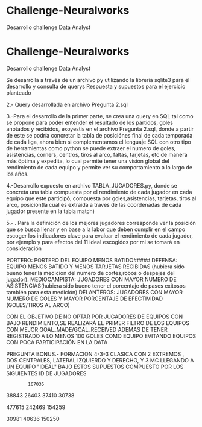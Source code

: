 # Challenge-Neuralworks
Desarrollo challenge Data Analyst

# Challenge-Neuralworks
Desarrollo challenge Data Analyst

Se desarrolla a través de un archivo py utilizando la librería sqlite3 para el desarrollo y consulta de querys
Respuesta y supuestos para el ejercicio planteado

2.- Query desarrollada en archivo Pregunta 2.sql

3.-Para el desarrollo de la primer parte, se crea una query en SQL tal como se propone para poder entender el resultado de los partidos, goles anotados y recibidos, exoyestis en el archivo Pregunta 2.sql, donde a partir de este se podría concretar la tabla de posiciónes final de cada temporada de cada liga, ahora bien si complementamos el lenguaje SQL con otro tipo de herramientas como python se puede extraer el numero de goles, asistencias, corners, centros, tiros al arco, faltas, tarjetas, etc de manera más óptima y expedita, lo cual permite tener una visión global del rendimiento de cada equipo y permite ver su comportamiento a lo largo de los años.

4.-Desarrollo expuesto en archivo TABLA_JUGADORES.py, donde se concreta una tabla compuesta por el rendimiento de cada jugador en cada equipo que este participó, compuesta por goles,asistencias, tarjetas, tiros al arco, posición(la cual es extraida a traves de las coordenadas de cada jugador presente en la tabla match)

5.- . Para la definición de los mejores jugadores corresponde ver la posición que se busca llenar y en base a la labor que deben cumplir en el campo escoger los indicadores clave para evaluar el rendimiento de cada jugador, por ejemplo y para efectos del 11 ideal escogidos por mi se tomará en consideración 

PORTERO: PORTERO DEL EQUIPO MENOS BATIDO#####
DEFENSA: EQUIPO MENOS BATIDO Y MENOS TARJETAS RECIBIDAS (hubiera sido bueno tener la medicion del numero de cortes,robos o despejes del jugador).
MEDIOCAMPISTA: JUGADORES CON MAYOR NUMERO DE ASISTENCIAS(hubiera sido bueno tener el porcentaje de pases exitosos también para esta medición)
DELANTEROS: JUGADORES CON MAYOR NUMERO DE GOLES Y MAYOR PORCENTAJE DE EFECTIVIDAD (GOLES/TIROS AL ARCO)

CON EL OBJETIVO DE NO OPTAR POR JUGADORES DE EQUIPOS CON BAJO RENDIMIENTO,SE REALIZARÁ EL PRIMER FILTRO DE LOS EQUIPOS CON MEJOR GOAL_MADE/GOAL_RECEIVED ADEMAS DE TENER REGISTRADO A LO MENOS 100 GOLES COMO EQUIPO EVITANDO EQUIPOS CON POCA PARTICIPACIÓN EN LA DATA


PREGUNTA BONUS.-
FORMACION 4-3-3 CLASICA CON 2 EXTREMOS , DOS CENTRALES, LATERAL IZQUIERDO Y DERECHO, Y 3 MC
LLEGANDO A UN EQUIPO "IDEAL" BAJO ESTOS SUPUESTOS COMPUESTO POR LOS SIGUIENTES ID DE JUGADORES 
            
            167035
38843   26403   37410   30738

  477615   242469   154259
  
  30981    40636   150250
